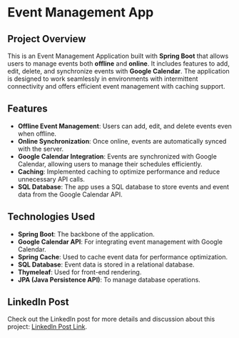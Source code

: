 # Event Management App

## Project Overview

This is an Event Management Application built with **Spring Boot** that allows users to manage events both **offline** and **online**. It includes features to add, edit, delete, and synchronize events with **Google Calendar**. The application is designed to work seamlessly in environments with intermittent connectivity and offers efficient event management with caching support.

## Features

- **Offline Event Management**: Users can add, edit, and delete events even when offline.
- **Online Synchronization**: Once online, events are automatically synced with the server.
- **Google Calendar Integration**: Events are synchronized with Google Calendar, allowing users to manage their schedules efficiently.
- **Caching**: Implemented caching to optimize performance and reduce unnecessary API calls.
- **SQL Database**: The app uses a SQL database to store events and event data from the Google Calendar API.

## Technologies Used

- **Spring Boot**: The backbone of the application.
- **Google Calendar API**: For integrating event management with Google Calendar.
- **Spring Cache**: Used to cache event data for performance optimization.
- **SQL Database**: Event data is stored in a relational database.
- **Thymeleaf**: Used for front-end rendering.
- **JPA (Java Persistence API)**: To manage database operations.

## LinkedIn Post
Check out the LinkedIn post for more details and discussion about this project: [LinkedIn Post Link](https://www.linkedin.com/posts/amr-elsebaey_java-springboot-googlecalendarapi-activity-7252363466110337025-zueF?utm_source=share&utm_medium=member_desktop).



